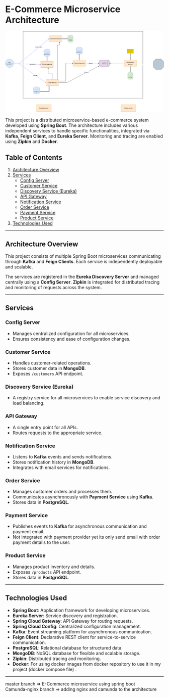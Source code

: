 
# E-Commerce Microservice Architecture

![Architecture](diagram/e-commerce-micro-service.png)

This project is a distributed microservice-based e-commerce system developed using **Spring Boot**. The architecture includes various independent services to handle specific functionalities, integrated via **Kafka**, **Feign Client**, and **Eureka Server**. Monitoring and tracing are enabled using **Zipkin** and **Docker**.

## Table of Contents
1. [Architecture Overview](#architecture-overview)
2. [Services](#services)
   - [Config Server](#config-server)
   - [Customer Service](#customer-service)
   - [Discovery Service (Eureka)](#discovery-service-eureka)
   - [API Gateway](#api-gateway)
   - [Notification Service](#notification-service)
   - [Order Service](#order-service)
   - [Payment Service](#payment-service)
   - [Product Service](#product-service)
3. [Technologies Used](#technologies-used)

---

## Architecture Overview
This project consists of multiple Spring Boot microservices communicating through **Kafka** and **Feign Clients**. Each service is independently deployable and scalable. 

The services are registered in the **Eureka Discovery Server** and managed centrally using a **Config Server**. **Zipkin** is integrated for distributed tracing and monitoring of requests across the system.

---

## Services

### Config Server
- Manages centralized configuration for all microservices.
- Ensures consistency and ease of configuration changes.

### Customer Service
- Handles customer-related operations.
- Stores customer data in **MongoDB**.
- Exposes `/customers` API endpoint.

### Discovery Service (Eureka)
- A registry service for all microservices to enable service discovery and load balancing.

### API Gateway
- A single entry point for all APIs.
- Routes requests to the appropriate service.

### Notification Service
- Listens to **Kafka** events and sends notifications.
- Stores notification history in **MongoDB**.
- Integrates with email services for notifications.

### Order Service
- Manages customer orders and processes them.
- Communicates asynchronously with **Payment Service** using **Kafka**.
- Stores data in **PostgreSQL**.

### Payment Service
- Publishes events to **Kafka** for asynchronous communication and payment email.
- Not integrated with payment provider yet its only send email with order payment details to the user.

### Product Service
- Manages product inventory and details.
- Exposes `/products` API endpoint.
- Stores data in **PostgreSQL**.

---

## Technologies Used
- **Spring Boot**: Application framework for developing microservices.
- **Eureka Server**: Service discovery and registration.
- **Spring Cloud Gateway**: API Gateway for routing requests.
- **Spring Cloud Config**: Centralized configuration management.
- **Kafka**: Event streaming platform for asynchronous communication.
- **Feign Client**: Declarative REST client for service-to-service communication.
- **PostgreSQL**: Relational database for structured data.
- **MongoDB**: NoSQL database for flexible and scalable storage.
- **Zipkin**: Distributed tracing and monitoring.
- **Docker**: For using docker images from docker repository to use it in my project (docker compose file) .

---

master branch => E-Commerce microservice using spring boot <br>
Camunda-nginx branch => adding nginx and camunda to the architecture
